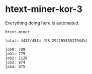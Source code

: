 # htext-miner-kor-3

Everything doing here is automated.

```
htext-miner

total: 4437/4514 (98.29419583517944%)

job0: 789
job1: 779
job2: 1120
job3: 874
job4: 875
```